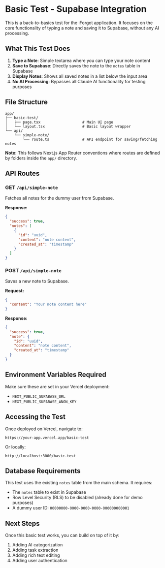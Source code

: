 # Basic Test - Supabase Integration

This is a back-to-basics test for the iForgot application. It focuses on the core functionality of typing a note and saving it to Supabase, without any AI processing.

## What This Test Does

1. **Type a Note**: Simple textarea where you can type your note content
2. **Save to Supabase**: Directly saves the note to the `notes` table in Supabase
3. **Display Notes**: Shows all saved notes in a list below the input area
4. **No AI Processing**: Bypasses all Claude AI functionality for testing purposes

## File Structure

```
app/
├── basic-test/
│   ├── page.tsx                   # Main UI page
│   └── layout.tsx                 # Basic layout wrapper
└── api/
    └── simple-note/
        └── route.ts               # API endpoint for saving/fetching notes
```

**Note:** This follows Next.js App Router conventions where routes are defined by folders inside the `app/` directory.

## API Routes

### GET `/api/simple-note`
Fetches all notes for the dummy user from Supabase.

**Response:**
```json
{
  "success": true,
  "notes": [
    {
      "id": "uuid",
      "content": "note content",
      "created_at": "timestamp"
    }
  ]
}
```

### POST `/api/simple-note`
Saves a new note to Supabase.

**Request:**
```json
{
  "content": "Your note content here"
}
```

**Response:**
```json
{
  "success": true,
  "note": {
    "id": "uuid",
    "content": "note content",
    "created_at": "timestamp"
  }
}
```

## Environment Variables Required

Make sure these are set in your Vercel deployment:
- `NEXT_PUBLIC_SUPABASE_URL`
- `NEXT_PUBLIC_SUPABASE_ANON_KEY`

## Accessing the Test

Once deployed on Vercel, navigate to:
```
https://your-app.vercel.app/basic-test
```

Or locally:
```
http://localhost:3000/basic-test
```

## Database Requirements

This test uses the existing `notes` table from the main schema. It requires:
- The `notes` table to exist in Supabase
- Row Level Security (RLS) to be disabled (already done for demo purposes)
- A dummy user ID: `00000000-0000-0000-0000-000000000001`

## Next Steps

Once this basic test works, you can build on top of it by:
1. Adding AI categorization
2. Adding task extraction
3. Adding rich text editing
4. Adding user authentication
